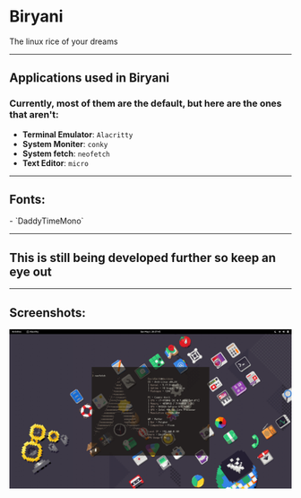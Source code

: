 # Biryani
The linux rice of your dreams
<hr>
<h2>Applications used in Biryani</h2>
<h3>Currently, most of them are the default, but here are the ones that aren't:</h3>

- **Terminal Emulator**: `Alacritty`
- **System Moniter**: `conky`
- **System fetch**: `neofetch`
- **Text Editor**: `micro`
<hr>
<h2>Fonts:</h2>
- `DaddyTimeMono`
<hr>
<h2>This is still being developed further so keep an eye out</h2>
<hr>
<h2>Screenshots:</h2>

![Screenshot](https://github.com/Tmirza5/Biryani/blob/main/screenshot.png)
